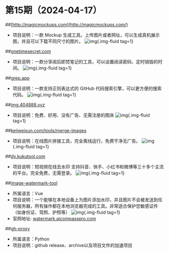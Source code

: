 # 第15期（2024-04-17）


##[http://magicmockups.com](http://magicmockups.com/)
- 项目说明：一款 Mockup 生成工具。上传图片或者网址，可以生成真机展示图，并且可以下载不同尺寸的图片。
![img](https://mirror.ghproxy.com/https://raw.githubusercontent.com/xiaoxuan6/weekly/main/docs/static/images/2024-04-17/1713319283.png){.img-fluid tag=1}

##[onetimesecret.com](https://onetimesecret.com/)
- 项目说明：一款分享阅后即焚笔记的工具，可以设置阅读密码、定时销毁的时间。
![img](https://mirror.ghproxy.com/https://raw.githubusercontent.com/xiaoxuan6/weekly/main/docs/static/images/2024-04-17/1713322333.png){.img-fluid tag=1}

##[grep.app](https://grep.app/)
- 项目说明：一款支持正则表达式的 GitHub 代码搜索引擎，可以更方便的搜索代码。
![img](https://mirror.ghproxy.com/https://raw.githubusercontent.com/xiaoxuan6/weekly/main/docs/static/images/2024-04-17/1713322506.png){.img-fluid tag=1}

##[img.404888.xyz](https://img.404888.xyz/)
- 项目说明：免费、好用、没有广告、无需注册的图床
![img](https://mirror.ghproxy.com/https://raw.githubusercontent.com/xiaoxuan6/weekly/main/docs/static/images/2024-04-17/1713341994.png){.img-fluid tag=1}

##[kejiweixun.com/tools/merge-images](https://kejiweixun.com/tools/merge-images)
- 项目说明：在线图片拼接工具，完全离线运行，免费干净无广告。
![img](https://mirror.ghproxy.com/https://raw.githubusercontent.com/xiaoxuan6/weekly/main/docs/static/images/2024-04-17/1713343300.png){.img-fluid tag=1}

##[dy.kukutool.com](https://dy.kukutool.com/)
- 项目说明：短视频在线去水印 支持抖音、快手、小红书和微博等三十多个主流的平台。完全免费，无需登录。
![img](https://mirror.ghproxy.com/https://raw.githubusercontent.com/xiaoxuan6/weekly/main/docs/static/images/2024-04-17/1713343544.png){.img-fluid tag=1}

##[image-watermark-tool](https://github.com/unilei/image-watermark-tool)
- 所属语言：Vue
- 项目说明：一个能够在本地设备上为图片添加水印，并且图片不会被发送到任何服务器，所有操作都在本地浏览器完成的工具。非常适合保护您敏感证件（如身份证、驾照、护照等）
![img](https://mirror.ghproxy.com/https://raw.githubusercontent.com/xiaoxuan6/weekly/main/docs/static/images/2024-04-17/1713343854.png){.img-fluid tag=1}
- 官网地址: [watermark.aicompasspro.com](https://watermark.aicompasspro.com)

##[gh-proxy](https://github.com/hunshcn/gh-proxy)
- 所属语言：Python
- 项目说明：github release、archive以及项目文件的加速项目
